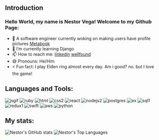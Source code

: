 ## Introduction 
### Hello World, my name is Nestor Vega! Welcome to my Github Page:

- 🔭 A software engineer currently woking on making users have profile pictures [Metabook](https://mysite-6cen.onrender.com/)
- 🌱 I’m currently learning Django
- 📫 How to reach me: [linkedin](https://www.linkedin.com/in/nestor-vega-233b43238/) [wellfound](https://angel.co/u/nestorvega23)
- 😄 Pronouns: He/Him
- ⚡️ Fun fact: I play Elden ring almost every day. Am i good? no. but I love the game!

## Languages and Tools:

![jsgif](https://user-images.githubusercontent.com/93811834/214438983-0e0a8870-004e-4de9-aff2-08d4915afe23.gif)
![ruby](https://user-images.githubusercontent.com/93811834/214439254-58657ea4-9202-42f3-b548-482740a5bf1a.png)
![html](https://user-images.githubusercontent.com/93811834/214439467-6d40f4b8-7595-4678-9a3e-a7187bf46cdd.png)
![css2](https://user-images.githubusercontent.com/93811834/214441432-d028e3a0-317d-455a-816c-27b86aec34b0.png)
![react](https://user-images.githubusercontent.com/93811834/214439590-1f56f0e4-6cec-4c97-b3d4-369cd74bfe3b.png)
![nodejs2](https://user-images.githubusercontent.com/93811834/214439861-ef372b8c-7f1f-4b40-bd99-7d5413310d9f.png)
![postgres](https://user-images.githubusercontent.com/93811834/214439956-d83cd99a-6b3b-48bb-9fcf-6aa79bccdb81.png)
![ex](https://user-images.githubusercontent.com/93811834/214441801-ad81e50d-bc81-442f-aaf1-5eeb7f0f71f6.png)
![sql1](https://user-images.githubusercontent.com/93811834/214440576-cbca77d1-1c84-4e2a-aa01-2072539ed16f.png)
![redux1](https://user-images.githubusercontent.com/93811834/214440845-db415a41-13dd-49ca-b9e8-f8b4973909f1.png)
![swift](https://user-images.githubusercontent.com/93811834/214440964-56d8945e-f165-493e-8bfd-ab19eeb36788.png)
![aws](https://user-images.githubusercontent.com/93811834/214441088-3f4cdba4-a1b7-4502-8351-8ae7b2238714.png)
![python](https://user-images.githubusercontent.com/93811834/214439120-6d0609ad-1ba6-4392-aba3-e8faab07dc31.gif)

## My stats:
<!-- ![Nestors's GitHub stats](https://github-readme-stats.vercel.app/api?username=nvega23&theme=radical&count_private=true&show_icons=true) -->
<!-- <img align="left" alt="Nestor's GitHub Top Languages" src="https://github-readme-stats.vercel.app/api/top-langs/?username=nvega23&theme=radical" /> -->

![Nestor's GitHub stats](https://github-readme-stats.vercel.app/api?username=nvega23&theme=tokyonight&show_icons=true)
![Nestor's Top Languages](https://github-readme-stats.vercel.app/api/top-langs/?username=nvega23&theme=tokyonight)

